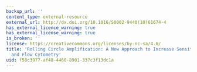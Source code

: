 ```yaml
---
backup_url: ''
content_type: external-resource
external_url: http://dx.doi.org/10.1016/S0002-9440(10)61674-4
has_external_licence_warning: true
has_external_license_warning: true
is_broken: ''
license: https://creativecommons.org/licenses/by-nc-sa/4.0/
title: 'Rolling Circle Amplification: A New Approach to Increase Sensitivity for Immunohistochemistry
  and Flow Cytometry'
uid: f58c3977-af48-4460-8901-337c3f13dc1a
---
```

